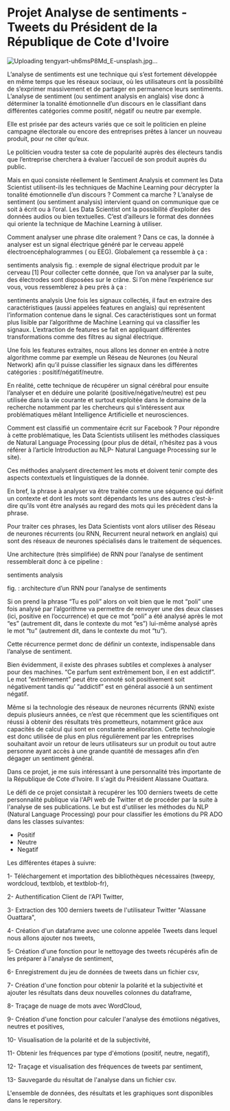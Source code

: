 # Projet Analyse de sentiments - Tweets du Président de la République de Cote d'Ivoire

![Uploading tengyart-uh6msP8Md_E-unsplash.jpg…]()

L’analyse de sentiments est une technique qui s’est fortement développée en même temps que les réseaux sociaux, où les utilisateurs ont la possibilité de s’exprimer massivement et de partager en permanence leurs sentiments. L’analyse de sentiment (ou sentiment analysis en anglais) vise donc à déterminer la tonalité émotionnelle d’un discours en le classifiant dans différentes catégories comme positif, négatif ou neutre par exemple.

Elle est prisée par des acteurs variés que ce soit le politicien en pleine campagne électorale ou encore des entreprises prêtes à lancer un nouveau produit, pour ne citer qu’eux.

Le politicien voudra tester sa cote de popularité auprès des électeurs tandis que l’entreprise cherchera à évaluer l’accueil de son produit auprès du public.

Mais en quoi consiste réellement le Sentiment Analysis et comment les Data Scientist utilisent-ils les techniques de Machine Learning pour décrypter la tonalité émotionnelle d’un discours  ?
Comment ca marche ?
L’analyse de sentiment (ou sentiment analysis) intervient quand on communique que ce soit à écrit ou à l’oral. Les Data Scientist ont la possibilité d’exploiter des données audios ou bien textuelles. C’est d’ailleurs le format des données qui oriente la technique de Machine Learning à utiliser.

Comment analyser une phrase dite oralement ?
Dans ce cas, la donnée à analyser est un signal électrique généré par le cerveau appelé  électroencéphalogrammes ( ou EEG). Globalement ça ressemble à ça :

sentiments analysis
fig. : exemple de signal électrique produit par le cerveau [1]
Pour collecter cette donnée, que l’on va analyser par la suite, des électrodes sont disposées sur le crâne. Si l’on mène l’expérience sur vous, vous ressemblerez à peu près à ça :

sentiments analysis
Une fois les signaux collectés, il faut en extraire des caractéristiques (aussi appelées features en anglais) qui représentent l’information contenue dans le signal. Ces caractéristiques sont un format plus lisible par l’algorithme de Machine Learning qui va classifier les signaux. L’extraction de features se fait en appliquant différentes transformations comme des filtres au signal électrique.

Une fois les features extraites, nous allons les donner en entrée à notre algorithme comme par exemple un Réseau de Neurones (ou Neural Network) afin qu’il puisse classifier les signaux dans les différentes catégories : positif/négatif/neutre.

En réalité, cette technique de récupérer un signal cérébral pour ensuite l’analyser et en déduire une polarité (positive/négative/neutre) est peu utilisée dans la vie courante et surtout exploitée dans le domaine de la recherche notamment par les chercheurs qui s’intéressent aux problématiques mêlant Intelligence Artificielle et neurosciences.

Comment est classifié un commentaire écrit sur Facebook ?
Pour répondre à cette problématique, les Data Scientists utilisent les méthodes classiques de Natural Language Processing (pour plus de détail, n’hésitez pas à vous référer à l’article Introduction au NLP- Natural Language Processing sur le site). 

Ces méthodes analysent directement les mots et doivent tenir compte des aspects contextuels et linguistiques de la donnée.

En bref, la phrase à analyser va être traitée comme une séquence qui définit un contexte et dont les mots sont dépendants les uns des autres c’est-à-dire qu’ils vont être analysés au regard des mots qui les précèdent dans la phrase. 

Pour traiter ces phrases, les Data Scientists vont alors utiliser des Réseau de neurones récurrents (ou RNN, Recurrent neural network en anglais) qui sont des réseaux de neurones spécialisés dans le traitement de séquences.

Une architecture (très simplifiée) de RNN pour l’analyse de sentiment ressemblerait donc à ce pipeline :

sentiments analysis

fig. : architecture d’un RNN pour l’analyse de sentiments

Si on prend la phrase “Tu es poli” alors on voit bien que le mot “poli” une fois analysé par l’algorithme va permettre de renvoyer une des deux classes (ici, positive en l’occurrence) et que ce mot “poli” a été analysé après le mot “es” (autrement dit, dans le contexte du mot “es”) lui-même analysé après le mot “tu” (autrement dit, dans le contexte du mot “tu”). 

Cette récurrence permet donc de définir un contexte, indispensable dans l’analyse de sentiment. 

Bien évidemment, il existe des phrases subtiles et complexes à analyser pour des machines. “Ce parfum sent extrêmement bon, il en est addictif”. Le mot “extrêmement” peut être connoté soit positivement soit négativement tandis qu’ “addictif” est en général associé à un sentiment négatif.

Même si la technologie des réseaux de neurones récurrents (RNN) existe depuis plusieurs années, ce n’est que récemment que les scientifiques ont réussi à obtenir des résultats très prometteurs, notamment grâce aux capacités de calcul qui sont en constante amélioration. Cette technologie est donc utilisée de plus en plus régulièrement par les entreprises souhaitant avoir un retour de leurs utilisateurs sur un produit ou tout autre personne ayant accès à une grande quantité de messages afin d’en dégager un sentiment général.

Dans ce projet, je me suis intéressant à une personnalité très importante de la République de Cote d'Ivoire. Il s'agit du Président Alassane Ouattara.

Le défi de ce projet consistait à recupérer les 100 derniers tweets de cette personnalité publique via l'API web de Twitter et de procéder par la suite à l'analyse de ses publications. Le but est d'utiliser les méthodes du NLP (Natural Language Processing) pour pour classifier les émotions du PR ADO dans les classes suivantes:

* Positif
* Neutre
* Negatif

Les différentes étapes à suivre:

1- Téléchargement et importation des bibliothèques nécessaires (tweepy, wordcloud, textblob, et textblob-fr),

2- Authentification Client de l'API Twitter,

3- Extraction des 100 derniers tweets de l'utilisateur Twitter "Alassane Ouattara",

4- Création d'un dataframe avec une colonne appelée Tweets dans lequel nous allons ajouter nos tweets,

5- Création d'une fonction pour le nettoyage des tweets récupérés afin de les préparer à l'analyse de sentiment,

6- Enregistrement du jeu de données de tweets dans un fichier csv,

7- Création d'une fonction pour obtenir la polarité et la subjectivité et ajouter les résultats dans deux nouvelles colonnes du dataframe,

8- Traçage de nuage de mots avec WordCloud,

9- Création d'une fonction pour calculer l'analyse des émotiions négatives, neutres et positives,

10- Visualisation de la polarité et de la subjectivité,

11- Obtenir les fréquences par type d'émotions (positif, neutre, negatif),

12- Traçage et visualisation des fréquences de tweets par sentiment,

13- Sauvegarde du résultat de l'analyse dans un fichier csv.

L'ensemble de données, des résultats et les graphiques sont disponibles dans le repersitory.
